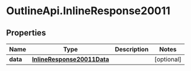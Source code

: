 # OutlineApi.InlineResponse20011

## Properties
Name | Type | Description | Notes
------------ | ------------- | ------------- | -------------
**data** | [**InlineResponse20011Data**](InlineResponse20011Data.md) |  | [optional] 
